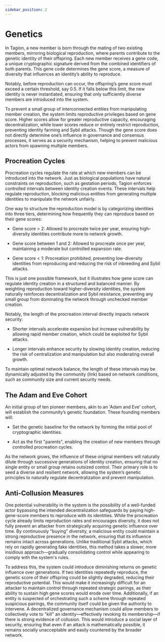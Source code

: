 ```yaml
---
sidebar_position: 2
---
```

# Genetics 

In Tagion, a new member is born through the mating of two existing members, mirroring biological reproduction, where parents contribute to the genetic identity of their offspring. Each new member receives a gene code, a unique cryptographic signature derived from the combined identifiers of both parents. This gene code determines the gene score, a measure of diversity that influences an identity’s ability to reproduce.  

Notably, before reproduction can occur, the offspring’s gene score must exceed a certain threshold, say 0.5. If it falls below this limit, the new identity is never instantiated, ensuring that only sufficiently diverse members are introduced into the system. 

To prevent a small group of interconnected entities from manipulating member creation, the system limits reproductive privileges based on gene score. Higher scores allow for greater reproductive capacity, encouraging decentralization, while lower scores reduce or entirely restrict reproduction, preventing identity farming and Sybil attacks. Though the gene score does not directly determine one’s influence in governance and consensus processes, it serves as a security mechanism, helping to prevent malicious actors from spawning multiple members.  

## Procreation Cycles 

Procreation cycles regulate the rate at which new members can be introduced into the network. Just as biological populations have natural constraints on reproduction, such as gestation periods, Tagion enforces controlled intervals between identity creation events. These intervals help regulate reproduction, blocking malicious entities from generating multiple identities to manipulate the network unfairly. 

One way to structure the reproduction model is by categorizing identities into three tiers, determining how frequently they can reproduce based on their gene scores: 

- Gene score > 2: Allowed to procreate twice per year, ensuring high-diversity identities contribute more to network growth. 

- Gene score between 1 and 2: Allowed to procreate once per year, maintaining a moderate but controlled expansion rate. 

- Gene score < 1: Procreation prohibited, preventing low-diversity identities from reproducing and reducing the risk of inbreeding and Sybil attacks. 

This is just one possible framework, but it illustrates how gene score can regulate identity creation in a structured and balanced manner. By weighting reproduction toward higher-diversity identities, the system naturally reinforces decentralization and Sybil resistance, preventing any small group from dominating the network through unchecked member creation. 

Notably, the length of the procreation interval directly impacts network security: 

- Shorter intervals accelerate expansion but increase vulnerability by allowing rapid member creation, which could be exploited for Sybil attacks. 

- Longer intervals enhance security by slowing identity creation, reducing the risk of centralization and manipulation but also moderating overall growth. 

To maintain optimal network balance, the length of these intervals may be dynamically adjusted by the community (link) based on network conditions, such as community size and current security needs.  

## The Adam and Eve Cohort 

An initial group of ten pioneer members, akin to an 'Adam and Eve' cohort, will establish the community’s genetic foundation. These founding members will: 

- Set the genetic baseline for the network by forming the initial pool of cryptographic identities. 

- Act as the first "parents", enabling the creation of new members through controlled procreation cycles. 

As the network grows, the influence of these original members will naturally dilute through successive generations of identity creation, ensuring that no single entity or small group retains outsized control. Their primary role is to seed a diverse and resilient network, allowing the system’s genetic principles to naturally regulate decentralization and prevent manipulation. 

## Anti-Collusion Measures 

One potential vulnerability in the system is the possibility of a well-funded actor bypassing the intended decentralization safeguards by paying high-gene-score members to reproduce with its identities. While the procreation cycle already limits reproduction rates and encourages diversity, it does not fully prevent an attacker from strategically acquiring genetic influence over time. By continuously "buying" diversity, a malicious entity could maintain a strong reproductive presence in the network, ensuring that its influence remains intact across generations. Unlike traditional Sybil attacks, which rely on rapidly generating fake identities, this method takes a slower, more insidious approach—gradually consolidating control while appearing to comply with the system's rules. 

To address this, the system could introduce diminishing returns on genetic influence over generations. If two identities repeatedly reproduce, the genetic score of their offspring could be slightly degraded, reducing their reproductive potential. This would make it increasingly difficult for an attacker to maintain control through repeated strategic pairings, as their ability to sustain high gene scores would erode over time. Additionally, if an entity is suspected of orchestrating such a scheme through repeated suspicious pairings, the community itself could be given the authority to intervene. A decentralized governance mechanism could allow members to collectively vote to "kill" an identity—effectively revoking its membership—if there is strong evidence of collusion. This would introduce a social layer of security, ensuring that even if an attack is mathematically possible, it remains socially unacceptable and easily countered by the broader network. 
